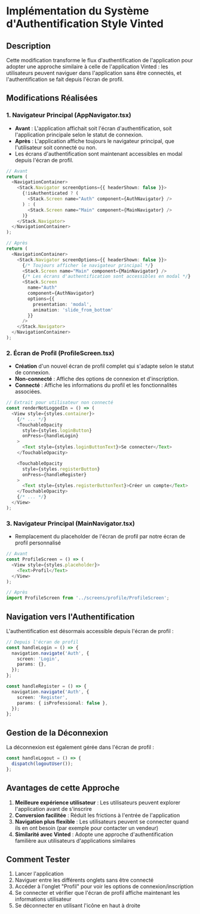 # Implémentation du Système d'Authentification Style Vinted

## Description

Cette modification transforme le flux d'authentification de l'application pour adopter une approche similaire à celle de l'application Vinted : les utilisateurs peuvent naviguer dans l'application sans être connectés, et l'authentification se fait depuis l'écran de profil.

## Modifications Réalisées

### 1. Navigateur Principal (AppNavigator.tsx)

- **Avant** : L'application affichait soit l'écran d'authentification, soit l'application principale selon le statut de connexion.
- **Après** : L'application affiche toujours le navigateur principal, que l'utilisateur soit connecté ou non.
- Les écrans d'authentification sont maintenant accessibles en modal depuis l'écran de profil.

```typescript
// Avant
return (
  <NavigationContainer>
    <Stack.Navigator screenOptions={{ headerShown: false }}>
      {!isAuthenticated ? (
        <Stack.Screen name="Auth" component={AuthNavigator} />
      ) : (
        <Stack.Screen name="Main" component={MainNavigator} />
      )}
    </Stack.Navigator>
  </NavigationContainer>
);

// Après
return (
  <NavigationContainer>
    <Stack.Navigator screenOptions={{ headerShown: false }}>
      {/* Toujours afficher le navigateur principal */}
      <Stack.Screen name="Main" component={MainNavigator} />
      {/* Les écrans d'authentification sont accessibles en modal */}
      <Stack.Screen
        name="Auth"
        component={AuthNavigator}
        options={{
          presentation: 'modal',
          animation: 'slide_from_bottom'
        }}
      />
    </Stack.Navigator>
  </NavigationContainer>
);
```

### 2. Écran de Profil (ProfileScreen.tsx)

- **Création** d'un nouvel écran de profil complet qui s'adapte selon le statut de connexion.
- **Non-connecté** : Affiche des options de connexion et d'inscription.
- **Connecté** : Affiche les informations du profil et les fonctionnalités associées.

```typescript
// Extrait pour utilisateur non connecté
const renderNotLoggedIn = () => (
  <View style={styles.container}>
    {/* ... */}
    <TouchableOpacity
      style={styles.loginButton}
      onPress={handleLogin}
    >
      <Text style={styles.loginButtonText}>Se connecter</Text>
    </TouchableOpacity>

    <TouchableOpacity
      style={styles.registerButton}
      onPress={handleRegister}
    >
      <Text style={styles.registerButtonText}>Créer un compte</Text>
    </TouchableOpacity>
    {/* ... */}
  </View>
);
```

### 3. Navigateur Principal (MainNavigator.tsx)

- Remplacement du placeholder de l'écran de profil par notre écran de profil personnalisé

```typescript
// Avant
const ProfileScreen = () => (
  <View style={styles.placeholder}>
    <Text>Profil</Text>
  </View>
);

// Après
import ProfileScreen from '../screens/profile/ProfileScreen';
```

## Navigation vers l'Authentification

L'authentification est désormais accessible depuis l'écran de profil :

```typescript
// Depuis l'écran de profil
const handleLogin = () => {
  navigation.navigate('Auth', {
    screen: 'Login',
    params: {},
  });
};

const handleRegister = () => {
  navigation.navigate('Auth', {
    screen: 'Register',
    params: { isProfessional: false },
  });
};
```

## Gestion de la Déconnexion

La déconnexion est également gérée dans l'écran de profil :

```typescript
const handleLogout = () => {
  dispatch(logoutUser());
};
```

## Avantages de cette Approche

1. **Meilleure expérience utilisateur** : Les utilisateurs peuvent explorer l'application avant de s'inscrire
2. **Conversion facilitée** : Réduit les frictions à l'entrée de l'application
3. **Navigation plus flexible** : Les utilisateurs peuvent se connecter quand ils en ont besoin (par exemple pour contacter un vendeur)
4. **Similarité avec Vinted** : Adopte une approche d'authentification familière aux utilisateurs d'applications similaires

## Comment Tester

1. Lancer l'application
2. Naviguer entre les différents onglets sans être connecté
3. Accéder à l'onglet "Profil" pour voir les options de connexion/inscription
4. Se connecter et vérifier que l'écran de profil affiche maintenant les informations utilisateur
5. Se déconnecter en utilisant l'icône en haut à droite
